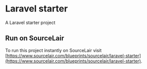 # Laravel starter

A Laravel starter project

## Run on SourceLair

To run this project instantly on SourceLair visit [https://www.sourcelair.com/blueprints/sourcelair/laravel-starter](https://www.sourcelair.com/blueprints/sourcelair/laravel-starter).
